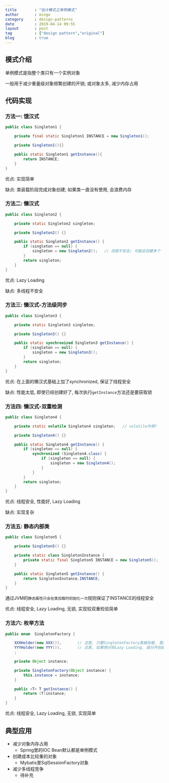 ```yaml
---
title        : "设计模式之单例模式"
author       : mingo
category     : design-patterns
date         : 2019-04-14 09:55
layout       : post
tag          : ["design pattern","original"]
blog         : true
---
```


## 模式介绍

单例模式是指整个类只有一个实例对象

一般用于减少重量级对象频繁创建的开销; 或对象太多, 减少内存占用

## 代码实现

### 方法一: 饿汉式

```java
public class Singleton1 {

    private final static Singleton1 INSTANCE = new Singleton1();

    private Singleton1(){}

    public static Singleton1 getInstance(){
        return INSTANCE;
    }
}
```

优点: 实现简单

缺点: 类装载阶段完成对象创建; 如果类一直没有使用, 会浪费内存

### 方法二: 懒汉式

```java
public class Singleton2 {

    private static Singleton2 singleton;

    private Singleton2() {}

    public static Singleton2 getInstance() {
        if (singleton == null) {
            singleton = new Singleton2();   // 线程不安全; 可能会创建多个
        }
        return singleton;
    }
}
```

优点: Lazy Loading

缺点: 多线程不安全

### 方法三: 懒汉式-方法级同步

```java
public class Singleton3 {

    private static Singleton3 singleton;

    private Singleton3() {}

    public static synchronized Singleton3 getInstance() {
        if (singleton == null) {
            singleton = new Singleton3();
        }
        return singleton;
    }
}
```

优点: 在上面的懒汉式基础上加了synchronized, 保证了线程安全

缺点: 性能太低, 即使已经创建好了, 每次执行`getInstance`方法还是要获取锁

### 方法四: 懒汉式-双重检测

```java
public class Singleton4 {

    private static volatile Singleton4 singleton;   // volatile作用?

    private Singleton4() {}

    public static Singleton4 getInstance() {
        if (singleton == null) {
            synchronized (Singleton4.class) {
                if (singleton == null) {
                    singleton = new Singleton4();
                }
            }
        }
        return singleton;
    }
}
```

优点: 线程安全, 性能好, Lazy Loading

缺点: 实现复杂

### 方法五: 静态内部类

```java
public class Singleton5 {

    private Singleton5() {}

    private static class SingletonInstance {
        private static final Singleton5 INSTANCE = new Singleton5();
    }

    public static Singleton5 getInstance() {
        return SingletonInstance.INSTANCE;
    }
}
```

通过JVM的`静态属性只会在类加载时初始化一次`规则保证了INSTANCE的线程安全

优点: 线程安全, Lazy Loading, 无锁, 实现较双重检验简单

### 方法六: 枚举方法

```java
public enum  SingletonFactory {

    XXXHolder(new XXX()),       // 注意, 只要SingletonFactory类被加载, 里面所有枚举的instance就创建了
    YYYHolder(new YYY()),       // 注意, 如果想分别Lazy Loading, 就分开创建不同的枚举工厂类
    ;

    private Object instance;

    private SingletonFactory(Object instance) {
        this.instance = instance;
    }

    public <T> T getInstance() {
        return (T)instance;
    }
}
```

优点: 线程安全, Lazy Loading, 无锁, 实现简单

## 典型应用

- 减少对象内存占用
    + Spring里的IOC Bean默认都是单例模式
- 创建成本比较重的对象
    + Mybatis里SqlSessionFactory对象
- 减少多线程竞争
    + 待补充
